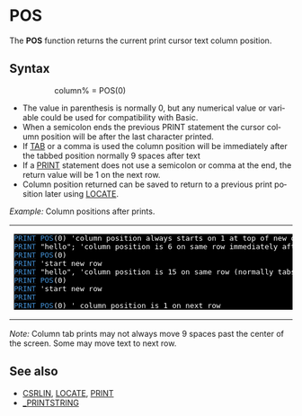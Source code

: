 <style>pre.codeide, pre.outputfixed, .outputcrt0 { background-color: #000 !important; color: #FFF !important; }</style><!DOCTYPE html>
<html class="client-nojs" dir="ltr" lang="en">
<head>
<title>POS - QB64 Phoenix Edition Wiki</title>
</head>
<body class="mediawiki ltr sitedir-ltr mw-hide-empty-elt ns-0 ns-subject page-POS rootpage-POS skin-vector action-view skin-vector-legacy vector-feature-language-in-header-enabled vector-feature-language-in-main-page-header-disabled vector-feature-language-alert-in-sidebar-disabled vector-feature-sticky-header-disabled vector-feature-sticky-header-edit-disabled vector-feature-table-of-contents-disabled vector-feature-visual-enhancement-next-disabled">
<div class="mw-body" id="content" role="main">
<a id="top"></a>
<h1 class="firstHeading mw-first-heading" id="firstHeading"><span class="mw-page-title-main">POS</span></h1>
<div class="vector-body" id="bodyContent">
<div class="mw-body-content mw-content-ltr" dir="ltr" id="mw-content-text" lang="en"><div class="mw-parser-output"><p>The <b>POS</b> function returns the current print cursor text column position.
</p>
<h2><span class="mw-headline" id="Syntax">Syntax</span></h2>
<dl><dd><dl><dd>column% = POS(0)</dd></dl></dd></dl>
<p>
</p>
<ul><li>The value in parenthesis is normally  0, but any numerical value or variable could be used for compatibility with Basic.</li>
<li>When a semicolon ends the previous PRINT statement the cursor column position will be after the last character printed.</li>
<li>If <a href="TAB" title="TAB">TAB</a> or a comma is used the column position will be immediately after the tabbed position normally 9 spaces after text</li>
<li>If a <a href="PRINT" title="PRINT">PRINT</a> statement does not use a semicolon or comma at the end, the return value will be 1 on the next row.</li>
<li>Column position returned can be saved to return to a previous print position later using <a href="LOCATE" title="LOCATE">LOCATE</a>.</li></ul>
<p>
<i>Example:</i> Column positions after prints.
</p>
<table cellpadding="15px" width="100%">
<tbody><tr>
<td><pre class="codeide"><a href="PRINT" title="PRINT"><span style="color:#4593D8;">PRINT</span></a> <a class="mw-selflink selflink"><span style="color:#4593D8;">POS</span></a>(0) 'column position always starts on 1 at top of new or after <a href="CLS" title="CLS"><span style="color:#4593D8;">CLS</span></a>
<a href="PRINT" title="PRINT"><span style="color:#4593D8;">PRINT</span></a> "hello"; 'column position is 6 on same row immediately after text
<a href="PRINT" title="PRINT"><span style="color:#4593D8;">PRINT</span></a> <a class="mw-selflink selflink"><span style="color:#4593D8;">POS</span></a>(0)
<a href="PRINT" title="PRINT"><span style="color:#4593D8;">PRINT</span></a> 'start new row
<a href="PRINT" title="PRINT"><span style="color:#4593D8;">PRINT</span></a> "hello", 'column position is 15 on same row (normally tabs 9 spaces)
<a href="PRINT" title="PRINT"><span style="color:#4593D8;">PRINT</span></a> <a class="mw-selflink selflink"><span style="color:#4593D8;">POS</span></a>(0)
<a href="PRINT" title="PRINT"><span style="color:#4593D8;">PRINT</span></a> 'start new row
<a href="PRINT" title="PRINT"><span style="color:#4593D8;">PRINT</span></a>
<a href="PRINT" title="PRINT"><span style="color:#4593D8;">PRINT</span></a> <a class="mw-selflink selflink"><span style="color:#4593D8;">POS</span></a>(0) ' column position is 1 on next row
</pre>
</td></tr></tbody></table>
<p><i>Note:</i> Column tab prints may not always move 9 spaces past the center of the screen. Some may move text to next row.
</p>
<h2><span class="mw-headline" id="See_also">See also</span></h2>
<ul><li><a href="CSRLIN" title="CSRLIN">CSRLIN</a>, <a href="LOCATE" title="LOCATE">LOCATE</a>, <a href="PRINT" title="PRINT">PRINT</a></li>
<li><a href="PRINTSTRING" title="PRINTSTRING">_PRINTSTRING</a></li></ul>
<p>
</p>
<!-- 
NewPP limit report
Cached time: 20240715035520
Cache expiry: 86400
Reduced expiry: false
Complications: [show‐toc]
CPU time usage: 0.018 seconds
Real time usage: 0.023 seconds
Preprocessor visited node count: 112/1000000
Post‐expand include size: 1267/2097152 bytes
Template argument size: 120/2097152 bytes
Highest expansion depth: 3/100
Expensive parser function count: 0/100
Unstrip recursion depth: 0/20
Unstrip post‐expand size: 0/5000000 bytes
-->
<!--
Transclusion expansion time report (%,ms,calls,template)
100.00%   11.995      1 -total
 19.20%    2.303      1 Template:PageSyntax
 18.84%    2.259     14 Template:Cl
 14.06%    1.687      1 Template:CodeStart
 13.61%    1.632      1 Template:PageNavigation
 13.25%    1.589      1 Template:PageSeeAlso
 12.82%    1.538      1 Template:CodeEnd
-->
<!-- Saved in parser cache with key qb64pnix_mw19894-mwmb_:pcache:idhash:432-0!canonical and timestamp 20240715035520 and revision id 7649.
 -->
</div>
</div>
</div>
</div>
</body>
</html>